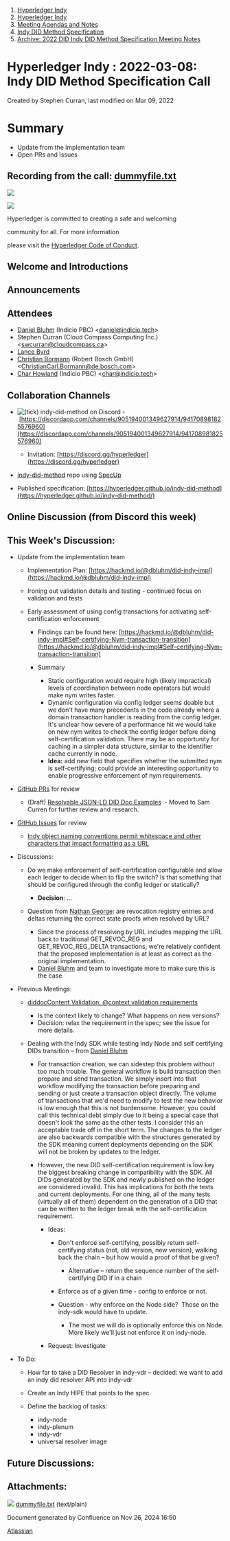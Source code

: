 1. [Hyperledger Indy](index.html)
2. [Hyperledger Indy](Hyperledger-Indy_19464194.html)
3. [Meeting Agendas and Notes](Meeting-Agendas-and-Notes_19464715.html)
4. [Indy DID Method Specification](Indy-DID-Method-Specification_19465516.html)
5. [Archive: 2022 DID Indy DID Method Specification Meeting Notes](19465839.html)

# Hyperledger Indy : 2022-03-08: Indy DID Method Specification Call

Created by Stephen Curran, last modified on Mar 09, 2022

# Summary

- Update from the implementation team
- Open PRs and Issues

## Recording from the call: [dummyfile.txt](#)

![](https://wiki.hyperledger.org/download/attachments/29034696/Antitrustnotice.png?version=1&modificationDate=1581695654000&api=v2)

![](https://wiki.hyperledger.org/download/attachments/2392771/welcome.png?version=2&modificationDate=1572450107000&api=v2)

Hyperledger is committed to creating a safe and welcoming

community for all. For more information

please visit the [Hyperledger Code of Conduct](https://lf-hyperledger.atlassian.net/wiki/spaces/HYP/pages/19595281/Hyperledger+Code+of+Conduct).

## Welcome and Introductions

## Announcements

## Attendees

- [Daniel Bluhm](https://lf-hyperledger.atlassian.net/wiki/people/712020:c322d585-d6d2-4479-a990-b91fac45db1c?ref=confluence) (Indicio PBC) &lt;daniel@indicio.tech&gt;
- Stephen Curran (Cloud Compass Computing Inc.) &lt;swcurran@cloudcompass.ca&gt;
- [Lance Byrd](https://lf-hyperledger.atlassian.net/wiki/people/6346b13f754fb6b373b9af19?ref=confluence)
- [Christian Bormann](https://lf-hyperledger.atlassian.net/wiki/people/712020:402bd53a-7b29-43cf-927d-955c323c7ed7?ref=confluence) (Robert Bosch GmbH) &lt;ChristianCarl.Bormann@de.bosch.com&gt;
- [Char Howland](https://lf-hyperledger.atlassian.net/wiki/people/60998bf1dafdf00068e21bae?ref=confluence) (Indicio PBC) &lt;char@indicio.tech&gt;

## Collaboration Channels

- ![(tick)](images/icons/emoticons/check.png) indy-did-method on Discord - [https://discordapp.com/channels/905194001349627914/941708981825576960](https://discordapp.com/channels/905194001349627914/941708981825576960)
  
  - Invitation: [https://discord.gg/hyperledger](https://discord.gg/hyperledger)
- [indy-did-method](https://github.com/hyperledger/indy-did-method) repo using [SpecUp](https://github.com/decentralized-identity/spec-up)
- Published specification: [https://hyperledger.github.io/indy-did-method](https://hyperledger.github.io/indy-did-method/)

## Online Discussion (from Discord this week)

## This Week's Discussion:

- Update from the implementation team
  
  - Implementation Plan: [https://hackmd.io/@dbluhm/did-indy-impl](https://hackmd.io/@dbluhm/did-indy-impl)
  - Ironing out validation details and testing - continued focus on validation and tests
  - Early assessment of using config transactions for activating self-certification enforcement
    
    - Findings can be found here: [https://hackmd.io/@dbluhm/did-indy-impl#Self-certifying-Nym-transaction-transition](https://hackmd.io/@dbluhm/did-indy-impl#Self-certifying-Nym-transaction-transition)
    - Summary
      
      - Static configuration would require high (likely impractical) levels of coordination between node operators but would make nym writes faster.
      - Dynamic configuration via config ledger seems doable but we don't have many precedents in the code already where a domain transaction handler is reading from the config ledger. It's unclear how severe of a performance hit we would take on new nym writes to check the config ledger before doing self-certification validation. There may be an opportunity for caching in a simpler data structure, similar to the identifier cache currently in node.
      - **Idea:** add new field that specifies whether the submitted nym is self-certifying; could provide an interesting opportunity to enable progressive enforcement of nym requirements.
- [GitHub PRs](https://github.com/hyperledger/indy-did-method/pulls) for review
  
  - (Draft) [Resolvable JSON-LD DID Doc Examples](https://github.com/hyperledger/indy-did-method/pull/55)  - Moved to Sam Curren for further review and research.
- [GitHub Issues](https://github.com/hyperledger/indy-did-method/issues) for review
  
  - [Indy object naming conventions permit whitespace and other characters that impact formatting as a URL](https://github.com/hyperledger/indy-did-method/issues/59)
- Discussions:
  
  - Do we make enforcement of self-certification configurable and allow each ledger to decide when to flip the switch? Is that something that should be configured through the config ledger or statically?
    
    - **Decision**: ...
  - Question from [Nathan George](https://lf-hyperledger.atlassian.net/wiki/people/712020:3e7556ab-cdb8-47f5-8b68-12a3378021fd?ref=confluence): are revocation registry entries and deltas returning the correct state proofs when resolved by URL?
    
    - Since the process of resolving by URL includes mapping the URL back to traditional GET\_REVOC\_REG and GET\_REVOC\_REG\_DELTA transactions, we're relatively confident that the proposed implementation is at least as correct as the original implementation.
    - [Daniel Bluhm](https://lf-hyperledger.atlassian.net/wiki/people/712020:c322d585-d6d2-4479-a990-b91fac45db1c?ref=confluence) and team to investigate more to make sure this is the case
- Previous Meetings:
  
  - [diddocContent Validation: @context validation requirements](https://github.com/hyperledger/indy-did-method/issues/57)
    
    - Is the context likely to change? What happens on new versions?
    - Decision: relax the requirement in the spec; see the issue for more details.
  - Dealing with the Indy SDK while testing Indy Node and self certifying DIDs transition – from [Daniel Bluhm](https://lf-hyperledger.atlassian.net/wiki/people/712020:c322d585-d6d2-4479-a990-b91fac45db1c?ref=confluence)
    
    - For transaction creation, we can sidestep this problem without too much trouble. The general workflow is build transaction then prepare and send transaction. We simply insert into that workflow modifying the transaction before preparing and sending or just create a transaction object directly. The volume of transactions that we'd need to modify to test the new behavior is low enough that this is not burdensome. However, you could call this technical debt simply due to it being a special case that doesn't look the same as the other tests. I consider this an acceptable trade off in the short term. The changes to the ledger are also backwards compatible with the structures generated by the SDK meaning current deployments depending on the SDK will not be broken by updates to the ledger.
    - However, the new DID self-certification requirement is low key the biggest breaking change in compatibility with the SDK. All DIDs generated by the SDK and newly published on the ledger are considered invalid. This has implications for both the tests and current deployments. For one thing, all of the many tests (virtually all of them) dependent on the generation of a DID that can be written to the ledger break with the self-certification requirement.
      
      - Ideas:
        
        - Don't enforce self-certifying, possibly return self-certifying status (not, old version, new version), walking back the chain – but how would a proof of that be given?
          
          - Alternative – return the sequence number of the self-certifying DID if in a chain
        - Enforce as of a given time - config to enforce or not.
        - Question - why enforce on the Node side?  Those on the indy-sdk would have to update.
          
          - The most we will do is optionally enforce this on Node. More likely we'll just not enforce it on indy-node.
      - Request: Investigate
- To Do:
  
  - How far to take a DID Resolver in indy-vdr – decided: we want to add an indy did resolver API into indy-vdr
  - Create an Indy HIPE that points to the spec.
  - Define the backlog of tasks:
    
    - indy-node
    - indy-plenum
    - indy-vdr
    - universal resolver image

## Future Discussions:

## Attachments:

![](images/icons/bullet_blue.gif) [dummyfile.txt](attachments/19464567/19466040.txt) (text/plain)

Document generated by Confluence on Nov 26, 2024 16:50

[Atlassian](http://www.atlassian.com/)
